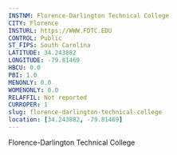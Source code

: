 ```yaml
---
INSTNM: Florence-Darlington Technical College
CITY: Florence
INSTURL: https://WWW.FDTC.EDU
CONTROL: Public
ST_FIPS: South Carolina
LATITUDE: 34.243882
LONGITUDE: -79.81469
HBCU: 0.0
PBI: 1.0
MENONLY: 0.0
WOMENONLY: 0.0
RELAFFIL: Not reported
CURROPER: 1
slug: florence-darlington-technical-college
location: [34.243882, -79.81469]
---
```

Florence-Darlington Technical College